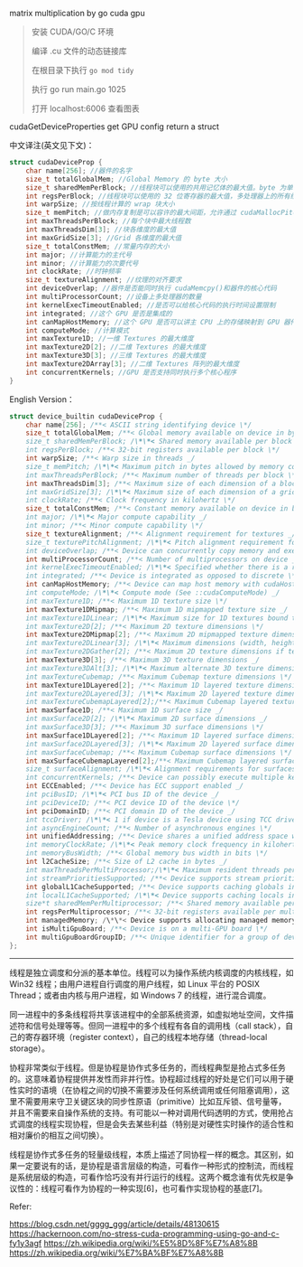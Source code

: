 matrix multiplication by go cuda gpu

> 安装 CUDA/GO/C 环境
>
> 编译 .cu 文件的动态链接库
>
> 在根目录下执行 `go mod tidy`
>
> 执行 go run main.go 1025
>
> 打开 localhost:6006 查看图表

cudaGetDeviceProperties get GPU config return a struct

中文译注(英文见下文)：

```c
struct cudaDeviceProp {
    char name[256]; //器件的名字
    size_t totalGlobalMem; //Global Memory 的 byte 大小
    size_t sharedMemPerBlock; //线程块可以使用的共用记忆体的最大值。byte 为单位，多处理器上的所有线程块可以同时共用这些记忆体
    int regsPerBlock; //线程块可以使用的 32 位寄存器的最大值，多处理器上的所有线程快可以同时实用这些寄存器
    int warpSize; //按线程计算的 wrap 块大小
    size_t memPitch; //做内存复制是可以容许的最大间距，允许通过 cudaMallocPitch（）为包含记忆体区域的记忆提复制函数的最大间距，以 byte 为单位。
    int maxThreadsPerBlock; //每个块中最大线程数
    int maxThreadsDim[3]; //块各维度的最大值
    int maxGridSize[3]; //Grid 各维度的最大值
    size_t totalConstMem; //常量内存的大小
    int major; //计算能力的主代号
    int minor; //计算能力的次要代号
    int clockRate; //时钟频率
    size_t textureAlignment; //纹理的对齐要求
    int deviceOverlap; //器件是否能同时执行 cudaMemcpy()和器件的核心代码
    int multiProcessorCount; //设备上多处理器的数量
    int kernelExecTimeoutEnabled; //是否可以给核心代码的执行时间设置限制
    int integrated; //这个 GPU 是否是集成的
    int canMapHostMemory; //这个 GPU 是否可以讲主 CPU 上的存储映射到 GPU 器件的地址空间
    int computeMode; //计算模式
    int maxTexture1D; //一维 Textures 的最大维度
    int maxTexture2D[2]; //二维 Textures 的最大维度
    int maxTexture3D[3]; //三维 Textures 的最大维度
    int maxTexture2DArray[3]; //二维 Textures 阵列的最大维度
    int concurrentKernels; //GPU 是否支持同时执行多个核心程序
}
```

English Version：

```c
struct device_builtin cudaDeviceProp {
    char name[256]; /**< ASCII string identifying device \*/
    size_t totalGlobalMem; /**< Global memory available on device in bytes _/
    size_t sharedMemPerBlock; /\*\*< Shared memory available per block in bytes _/
    int regsPerBlock; /**< 32-bit registers available per block \*/
    int warpSize; /**< Warp size in threads _/
    size_t memPitch; /\*\*< Maximum pitch in bytes allowed by memory copies _/
    int maxThreadsPerBlock; /**< Maximum number of threads per block \*/
    int maxThreadsDim[3]; /**< Maximum size of each dimension of a block _/
    int maxGridSize[3]; /\*\*< Maximum size of each dimension of a grid _/
    int clockRate; /**< Clock frequency in kilohertz \*/
    size_t totalConstMem; /**< Constant memory available on device in bytes _/
    int major; /\*\*< Major compute capability _/
    int minor; /**< Minor compute capability \*/
    size_t textureAlignment; /**< Alignment requirement for textures _/
    size_t texturePitchAlignment; /\*\*< Pitch alignment requirement for texture references bound to pitched memory _/
    int deviceOverlap; /**< Device can concurrently copy memory and execute a kernel. Deprecated. Use instead asyncEngineCount. \*/
    int multiProcessorCount; /**< Number of multiprocessors on device _/
    int kernelExecTimeoutEnabled; /\*\*< Specified whether there is a run time limit on kernels _/
    int integrated; /**< Device is integrated as opposed to discrete \*/
    int canMapHostMemory; /**< Device can map host memory with cudaHostAlloc/cudaHostGetDevicePointer _/
    int computeMode; /\*\*< Compute mode (See ::cudaComputeMode) _/
    int maxTexture1D; /**< Maximum 1D texture size \*/
    int maxTexture1DMipmap; /**< Maximum 1D mipmapped texture size _/
    int maxTexture1DLinear; /\*\*< Maximum size for 1D textures bound to linear memory _/
    int maxTexture2D[2]; /**< Maximum 2D texture dimensions \*/
    int maxTexture2DMipmap[2]; /**< Maximum 2D mipmapped texture dimensions _/
    int maxTexture2DLinear[3]; /\*\*< Maximum dimensions (width, height, pitch) for 2D textures bound to pitched memory _/
    int maxTexture2DGather[2]; /**< Maximum 2D texture dimensions if texture gather operations have to be performed \*/
    int maxTexture3D[3]; /**< Maximum 3D texture dimensions _/
    int maxTexture3DAlt[3]; /\*\*< Maximum alternate 3D texture dimensions _/
    int maxTextureCubemap; /**< Maximum Cubemap texture dimensions \*/
    int maxTexture1DLayered[2]; /**< Maximum 1D layered texture dimensions _/
    int maxTexture2DLayered[3]; /\*\*< Maximum 2D layered texture dimensions _/
    int maxTextureCubemapLayered[2];/**< Maximum Cubemap layered texture dimensions \*/
    int maxSurface1D; /**< Maximum 1D surface size _/
    int maxSurface2D[2]; /\*\*< Maximum 2D surface dimensions _/
    int maxSurface3D[3]; /**< Maximum 3D surface dimensions \*/
    int maxSurface1DLayered[2]; /**< Maximum 1D layered surface dimensions _/
    int maxSurface2DLayered[3]; /\*\*< Maximum 2D layered surface dimensions _/
    int maxSurfaceCubemap; /**< Maximum Cubemap surface dimensions \*/
    int maxSurfaceCubemapLayered[2];/**< Maximum Cubemap layered surface dimensions _/
    size_t surfaceAlignment; /\*\*< Alignment requirements for surfaces _/
    int concurrentKernels; /**< Device can possibly execute multiple kernels concurrently \*/
    int ECCEnabled; /**< Device has ECC support enabled _/
    int pciBusID; /\*\*< PCI bus ID of the device _/
    int pciDeviceID; /**< PCI device ID of the device \*/
    int pciDomainID; /**< PCI domain ID of the device _/
    int tccDriver; /\*\*< 1 if device is a Tesla device using TCC driver, 0 otherwise _/
    int asyncEngineCount; /**< Number of asynchronous engines \*/
    int unifiedAddressing; /**< Device shares a unified address space with the host _/
    int memoryClockRate; /\*\*< Peak memory clock frequency in kilohertz _/
    int memoryBusWidth; /**< Global memory bus width in bits \*/
    int l2CacheSize; /**< Size of L2 cache in bytes _/
    int maxThreadsPerMultiProcessor;/\*\*< Maximum resident threads per multiprocessor _/
    int streamPrioritiesSupported; /**< Device supports stream priorities \*/
    int globalL1CacheSupported; /**< Device supports caching globals in L1 _/
    int localL1CacheSupported; /\*\*< Device supports caching locals in L1 _/
    size*t sharedMemPerMultiprocessor; /**< Shared memory available per multiprocessor in bytes \*/
    int regsPerMultiprocessor; /**< 32-bit registers available per multiprocessor */
    int managedMemory; /\*\*< Device supports allocating managed memory on this system \_/
    int isMultiGpuBoard; /**< Device is on a multi-GPU board \*/
    int multiGpuBoardGroupID; /**< Unique identifier for a group of devices on the same multi-GPU board \*/
};
```

---

线程是独立调度和分派的基本单位。线程可以为操作系统内核调度的内核线程，如 Win32 线程；由用户进程自行调度的用户线程，如 Linux 平台的 POSIX Thread；或者由内核与用户进程，如 Windows 7 的线程，进行混合调度。

同一进程中的多条线程将共享该进程中的全部系统资源，如虚拟地址空间，文件描述符和信号处理等等。但同一进程中的多个线程有各自的调用栈（call stack），自己的寄存器环境（register context），自己的线程本地存储（thread-local storage）。

协程非常类似于线程。但是协程是协作式多任务的，而线程典型是抢占式多任务的。这意味着协程提供并发性而非并行性。协程超过线程的好处是它们可以用于硬性实时的语境（在协程之间的切换不需要涉及任何系统调用或任何阻塞调用），这里不需要用来守卫关键区块的同步性原语（primitive）比如互斥锁、信号量等，并且不需要来自操作系统的支持。有可能以一种对调用代码透明的方式，使用抢占式调度的线程实现协程，但是会失去某些利益（特别是对硬性实时操作的适合性和相对廉价的相互之间切换）。

线程是协作式多任务的轻量级线程，本质上描述了同协程一样的概念。其区别，如果一定要说有的话，是协程是语言层级的构造，可看作一种形式的控制流，而线程是系统层级的构造，可看作恰巧没有并行运行的线程。这两个概念谁有优先权是争议性的：线程可看作为协程的一种实现[6]，也可看作实现协程的基底[7]。

Refer:

https://blog.csdn.net/gggg_ggg/article/details/48130615
https://hackernoon.com/no-stress-cuda-programming-using-go-and-c-fy1y3agf
https://zh.wikipedia.org/wiki/%E5%8D%8F%E7%A8%8B
https://zh.wikipedia.org/wiki/%E7%BA%BF%E7%A8%8B
